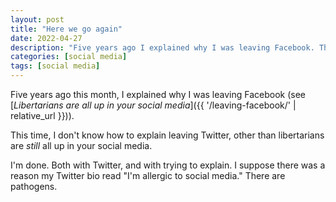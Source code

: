 ```yaml
---
layout: post
title: "Here we go again"
date: 2022-04-27
description: "Five years ago I explained why I was leaving Facebook. This time with the last remaining social media account I had, I'm tired of explaining."
categories: [social media]
tags: [social media]
---
```


Five years ago this month, I explained why I was leaving Facebook (see [_Libertarians are all up in your social media_]({{ '/leaving-facebook/' | relative_url }})).

This time, I don't know how to explain leaving Twitter, other than libertarians are _still_ all up in your social media.

I'm done. Both with Twitter, and with trying to explain. I suppose there was a reason my Twitter bio read "I'm allergic to social media." There are pathogens.